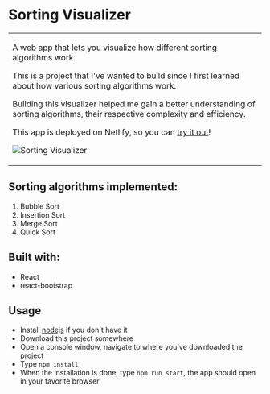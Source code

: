 # Sorting Visualizer

<table>
<tr>
<td>

A web app that lets you visualize how different sorting algorithms work. 

This is a project that I've wanted to build since I first learned about how various sorting algorithms work.

Building this visualizer helped me gain a better understanding of sorting algorithms, their respective complexity and efficiency.

This app is deployed on Netlify, so you can <a href="https://pensive-leakey-6d741d.netlify.app/">try it out</a>!

![Sorting Visualizer](https://github.com/bobel95/sorting-algorithms-visualization/blob/main/public/sorting-visualizer.png?raw=true)
</td>
</tr>
</table>

## Sorting algorithms implemented:

1. Bubble Sort
2. Insertion Sort
3. Merge Sort
4. Quick Sort

## Built with:

* React
* react-bootstrap

## Usage

* Install [nodejs](https://nodejs.org/en/) if you don't have it
* Download this project somewhere
* Open a console window, navigate to where you've downloaded the project
* Type `npm install`
* When the installation is done, type `npm run start`, the app should open in your favorite browser
